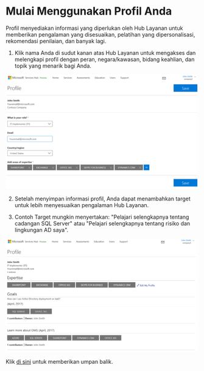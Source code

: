 # <a name="getting-started-with-your-profile"></a>Mulai Menggunakan Profil Anda

Profil menyediakan informasi yang diperlukan oleh Hub Layanan untuk memberikan pengalaman yang disesuaikan, pelatihan yang dipersonalisasi, rekomendasi penilaian, dan banyak lagi.

1. Klik nama Anda di sudut kanan atas Hub Layanan untuk mengakses dan melengkapi profil dengan peran, negara/kawasan, bidang keahlian, dan topik yang menarik bagi Anda.

![Gambar Profil KB Dasbor 1](dashboard-kb-profile1.png)

2. Setelah menyimpan informasi profil, Anda dapat menambahkan target untuk lebih menyesuaikan pengalaman Hub Layanan.

3. Contoh Target mungkin menyertakan:  "Pelajari selengkapnya tentang cadangan SQL Server" atau "Pelajari selengkapnya tentang risiko dan lingkungan AD saya".

![Gambar Profil KB Dasbor 2](dashboard-kb-profile2.png)


Klik <a href="mailto:SHub_Feedback_RC@Microsoft.com?subject=Resource%20Center%20Feedback%3A%20%3CInsert%20feedback%20topic%3E%3E&amp;body=%3C%3Cplease%20submit%20your%20feedback%20with%20enough%20detail%20on%20the%20problem%2C%20reproduction%20steps%20and%20what%20you%20desire%20to%20happen%3E%3E" target="_blank">di sini</a> untuk memberikan umpan balik.

